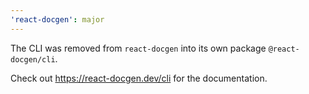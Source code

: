 ```yaml
---
'react-docgen': major
---
```


The CLI was removed from `react-docgen` into its own package `@react-docgen/cli`.

Check out https://react-docgen.dev/cli for the documentation.
